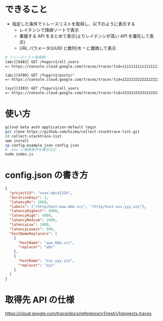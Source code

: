 # できること

- 指定した条件でトレースリストを取得し、以下のように表示する
  - レイテンシで降順ソートで表示
  - 重複する API をまとめて表示(よりレイテンシが高い API を優先して表示)
  - URL パラメータ(UUID と数列)を `*` に置換して表示

```sh
# トレースリスト取得例
[abc][6482] GET /hoge/v1/all_users
=> https://console.cloud.google.com/traces/traces?tid=11111111111111111111111111111111

[abc][4700] GET /fuga/v1/posts/*
=> https://console.cloud.google.com/traces/traces?tid=22222222222222222222222222222222

[xyz][3303] GET /fuga/v1/all_users
=> https://console.cloud.google.com/traces/traces?tid=33333333333333333333333333333333
```

# 使い方

```sh
gcloud beta auth application-default login
git clone https://github.com/hiima/collect-stacktrace-list.git
cd collect-stacktrace-list
npm install
cp config.example.json config.json
# .env に検索条件を書き込む
node index.js
```

# config.json の書き方

```json
{
  "projectId": "xxxx-abcd1234",
  "durationDays": 1,
  "latencyMs": 2000,
  "labels": ["/http/host:aaa.bbb.ccc", "/http/host:xxx.yyy.zzz"],
  "latencyHighest": 8000,
  "latencyHigh": 4000,
  "latencyMedium": 2000,
  "latencyLow": 1000,
  "latencyLowest": 500,
  "hostNameReplacers": [
    {
      "hostName": "aaa.bbb.ccc",
      "replacer": "abc"
    },
    {
      "hostName": "xxx.yyy.zzz",
      "replacer": "xyz"
    }
  ]
}
```

# 取得先 API の仕様

https://cloud.google.com/trace/docs/reference/v1/rest/v1/projects.traces

